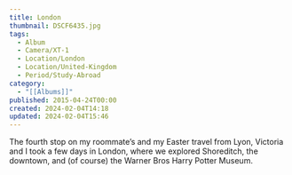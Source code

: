 ```yaml
---
title: London
thumbnail: DSCF6435.jpg
tags:
  - Album
  - Camera/XT-1
  - Location/London
  - Location/United-Kingdom
  - Period/Study-Abroad
category:
  - "[[Albums]]"
published: 2015-04-24T00:00
created: 2024-02-04T14:18
updated: 2024-02-04T15:46
---
```

The fourth stop on my roommate’s and my Easter travel from Lyon, Victoria and I took a few days in London, where we explored Shoreditch, the downtown, and (of course) the Warner Bros Harry Potter Museum.
